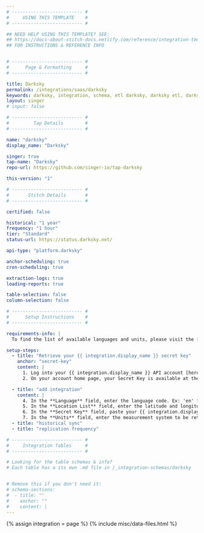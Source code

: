 ```yaml
---
# -------------------------- #
#     USING THIS TEMPLATE    #
# -------------------------- #

## NEED HELP USING THIS TEMPLATE? SEE:
## https://docs-about-stitch-docs.netlify.com/reference/integration-templates/saas/
## FOR INSTRUCTIONS & REFERENCE INFO


# -------------------------- #
#      Page & Formatting     #
# -------------------------- #

title: Darksky
permalink: /integrations/saas/darksky
keywords: darksky, integration, schema, etl darksky, darksky etl, darksky schema
layout: singer
# input: false

# -------------------------- #
#         Tap Details        #
# -------------------------- #

name: "darksky"
display_name: "Darksky"

singer: true 
tap-name: "Darksky"
repo-url: https://github.com/singer-io/tap-darksky

this-version: "1"

# -------------------------- #
#       Stitch Details       #
# -------------------------- #

certified: false

historical: "1 year"
frequency: "1 hour"
tier: "Standard"
status-url: https://status.darksky.net/

api-type: "platform.darksky"

anchor-scheduling: true
cron-scheduling: true

extraction-logs: true
loading-reports: true

table-selection: false
column-selection: false

# -------------------------- #
#      Setup Instructions    #
# -------------------------- #

requirements-info: |
  To find the list of available languages and units, please visit the [{{ integration.display_name }} Forecast Request docs](https://darksky.net/dev/docs#forecast-request){:target="new"}.

setup-steps:
  - title: "Retrieve your {{ integration.display_name }} secret key"
    anchor: "secret-key"
    content: |
      1. Log into your {{ integration.display_name }} API account [here](https://darksky.net/dev/){:target="new"}.
      2. On your account home page, your Secret Key is available at the top of the page. You will use this Secret Key to add your integration.

  - title: "add integration"
    content: |
      4. In the **Language** field, enter the language code. Ex: 'en' for English, 'es' for Spanish, and 'fr' for French. For a full list of available language codes, check the `Request Parameters` section of the [{{ integration.display_name }} API documentation](https://darksky.net/dev/docs#forecast-request).
      5. In the **Location List** field, enter the latitude and longitude of the the locations to be returned for weather forecast information. The locations must be semi-colon deliniated. Ex: `<latitude>,<longitude>` is an accepted value for a single location, and `<latitude>,<longitude>;<latitude>,<longitude>; ... etc` is accepted for multiple locations.
      6. In the **Secret Key** field, paste your {{ integration.display_name }} secret key that you retrieved in [Step 1](#secret-key). 
      7. In the **Units** field, enter the measurement system to be returned for weather forecast information. Ex: 'us' for Imperial Units, and 'si' for International System of Units. For a full list of available measurement systems, check the `Request Parameters` section of the [Dark Sky API documentation](https://darksky.net/dev/docs#forecast-request)
  - title: "historical sync"
  - title: "replication frequency"

# -------------------------- #
#     Integration Tables     #
# -------------------------- #

# Looking for the table schemas & info?
# Each table has a its own .md file in /_integration-schemas/darksky


# Remove this if you don't need it:
# schema-sections:
#  - title: ""
#    anchor: ""
#    content: |
---
```

{% assign integration = page %}
{% include misc/data-files.html %}